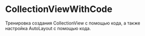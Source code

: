 # CollectionViewWithCode
Тренировка создания CollectionView с помощью кода, а также настройка AutoLayout с помощью кода.
